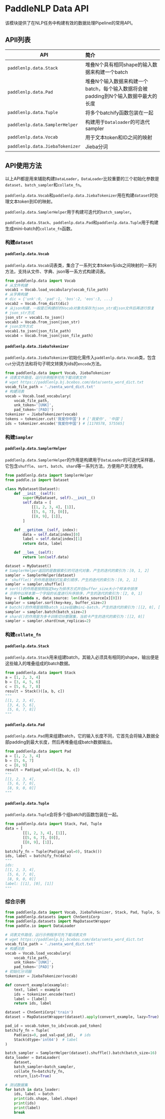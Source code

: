 # PaddleNLP Data API

该模块提供了在NLP任务中构建有效的数据处理Pipeline的常用API。

## APIl列表

| API                             | 简介                                       |
| ------------------------------- | :----------------------------------------- |
| `paddlenlp.data.Stack`          | 堆叠N个具有相同shape的输入数据来构建一个batch |
| `paddlenlp.data.Pad`            | 堆叠N个输入数据来构建一个batch，每个输入数据将会被padding到N个输入数据中最大的长度 |
| `paddlenlp.data.Tuple`          | 将多个batchify函数包装在一起 |
| `paddlenlp.data.SamplerHelper`  | 构建用于`Dataloader`的可迭代sampler |
| `paddlenlp.data.Vocab`          | 用于文本token和ID之间的映射 |
| `paddlenlp.data.JiebaTokenizer` | Jieba分词 |

## API使用方法

以上API都是用来辅助构建`DataLoader`，`DataLoader`比较重要的三个初始化参数是`dataset`、`batch_sampler`和`collate_fn`。

`paddlenlp.data.Vocab`和`paddlenlp.data.JiebaTokenizer`用在构建`dataset`时处理文本token到ID的映射。

`paddlenlp.data.SamplerHelper`用于构建可迭代的`batch_sampler`。

`paddlenlp.data.Stack`、`paddlenlp.data.Pad`和`paddlenlp.data.Tuple`用于构建生成mini-batch的`collate_fn`函数。

### 构建`dataset`

#### `paddlenlp.data.Vocab`

`paddlenlp.data.Vocab`词表类，集合了一系列文本token与ids之间映射的一系列方法，支持从文件、字典、json等一系方式构建词表。

```python
from paddlenlp.data import Vocab
# 从文件构建
vocab1 = Vocab.load_vocabulary(vocab_file_path)
# 从字典构建
# dic = {'unk':0, 'pad':1, 'bos':2, 'eos':3, ...}
vocab2 = Vocab.from_dict(dic)
# 从json构建，一般是已构建好的Vocab对象先保存为json_str或json文件后再进行恢复
# json_str方式
json_str = vocab1.to_json()
vocab3 = Vocab.from_json(json_str)
# json文件方式
vocab1.to_json(json_file_path)
vocab4 = Vocab.from_json(json_file_path)
```

#### `paddlenlp.data.JiebaTokenizer`

`paddlenlp.data.JiebaTokenizer`初始化需传入`paddlenlp.data.Vocab`类，包含`cut`分词方法和将句子明文转换为ids的`encode`方法。

```python
from paddlenlp.data import Vocab, JiebaTokenizer
# 词表文件路径，运行示例程序可先下载词表文件
# wget https://paddlenlp.bj.bcebos.com/data/senta_word_dict.txt
vocab_file_path = './senta_word_dict.txt'
# 构建词表
vocab = Vocab.load_vocabulary(
    vocab_file_path,
    unk_token='[UNK]',
    pad_token='[PAD]')
tokenizer = JiebaTokenizer(vocab)
tokens = tokenizer.cut('我爱你中国') # ['我爱你', '中国']
ids = tokenizer.encode('我爱你中国') # [1170578, 575565]
```

### 构建`Sampler`

#### `paddlenlp.data.SamplerHelper`

`paddlenlp.data.SamplerHelper`的作用是构建用于`DataLoader`的可迭代采样器，它包含`shuffle`、`sort`、`batch`、`shard`等一系列方法，方便用户灵活使用。

```python
from paddlenlp.data import SamplerHelper
from paddle.io import Dataset

class MyDataset(Dataset):
    def __init__(self):
        super(MyDataset, self).__init__()
        self.data = [
            [[1, 2, 3, 4], [1]],
            [[5, 6, 7], [0]],
            [[8, 9], [1]],
        ]

    def __getitem__(self, index):
        data = self.data[index][0]
        label = self.data[index][1]
        return data, label

    def __len__(self):
        return len(self.data)

dataset = MyDataset()
# SamplerHelper返回的是数据索引的可迭代对象，产生的迭代的索引为：[0, 1, 2]
sampler = SamplerHelper(dataset)
# `shuffle()`的作用是随机打乱索引顺序，产生的迭代的索引为：[0, 2, 1]
sampler = sampler.shuffle()
# sort()的作用是按照指定key为排序方式并在buffer_size大小个样本中排序
# 示例中以样本第一个字段的长度进行升序排序，产生的迭代的索引为：[2, 0, 1]
key = (lambda x, data_source: len(data_source[x][0]))
sampler = sampler.sort(key=key, buffer_size=2)
# batch()的作用是按照batch_size组建mini-batch，产生的迭代的索引为：[[2, 0], [1]]
sampler = sampler.batch(batch_size=2)
# shard()的作用是为多卡训练切分数据集，当前卡产生的迭代的索引为：[[2, 0]]
sampler = sampler.shard(num_replicas=2)
```

### 构建`collate_fn`

#### `paddlenlp.data.Stack`

`paddlenlp.data.Stack`用来组建batch，其输入必须具有相同的shape，输出便是这些输入的堆叠组成的batch数据。

```python
from paddlenlp.data import Stack
a = [1, 2, 3, 4]
b = [3, 4, 5, 6]
c = [5, 6, 7, 8]
result = Stack()([a, b, c])
"""
[[1, 2, 3, 4],
 [3, 4, 5, 6],
 [5, 6, 7, 8]]
"""
```

#### `paddlenlp.data.Pad`

`paddlenlp.data.Pad`用来组建batch，它的输入长度不同，它首先会将输入数据全部padding到最大长度，然后再堆叠组成batch数据输出。

```python
from paddlenlp.data import Pad
a = [1, 2, 3, 4]
b = [5, 6, 7]
c = [8, 9]
result = Pad(pad_val=0)([a, b, c])
"""
[[1, 2, 3, 4],
 [5, 6, 7, 0],
 [8, 9, 0, 0]]
"""
```

#### `paddlenlp.data.Tuple`

`paddlenlp.data.Tuple`会将多个组batch的函数包装在一起。

```python
from paddlenlp.data import Stack, Pad, Tuple
data = [
        [[1, 2, 3, 4], [1]],
        [[5, 6, 7], [0]],
        [[8, 9], [1]],
       ]
batchify_fn = Tuple(Pad(pad_val=0), Stack())
ids, label = batchify_fn(data)
"""
ids:
[[1, 2, 3, 4],
 [5, 6, 7, 0],
 [8, 9, 0, 0]]
label: [[1], [0], [1]]
"""
```

### 综合示例

```python
from paddlenlp.data import Vocab, JiebaTokenizer, Stack, Pad, Tuple, SamplerHelper
from paddlenlp.datasets import ChnSentiCorp
from paddlenlp.datasets import MapDatasetWrapper
from paddle.io import DataLoader

# 词表文件路径，运行示例程序可先下载词表文件
# wget https://paddlenlp.bj.bcebos.com/data/senta_word_dict.txt
vocab_file_path = './senta_word_dict.txt'
# 构建词表
vocab = Vocab.load_vocabulary(
    vocab_file_path,
    unk_token='[UNK]',
    pad_token='[PAD]')
# 初始化分词器
tokenizer = JiebaTokenizer(vocab)

def convert_example(example):
    text, label = example
    ids = tokenizer.encode(text)
    label = [label]
    return ids, label

dataset = ChnSentiCorp('train')
dataset = MapDatasetWrapper(dataset).apply(convert_example, lazy=True)

pad_id = vocab.token_to_idx[vocab.pad_token]
batchify_fn = Tuple(
    Pad(axis=0, pad_val=pad_id),  # ids
    Stack(dtype='int64')  # label
)

batch_sampler = SamplerHelper(dataset).shuffle().batch(batch_size=16)
data_loader = DataLoader(
    dataset,
    batch_sampler=batch_sampler,
    collate_fn=batchify_fn,
    return_list=True)

# 测试数据集
for batch in data_loader:
    ids, label = batch
    print(ids.shape, label.shape)
    print(ids)
    print(label)
    break
```
